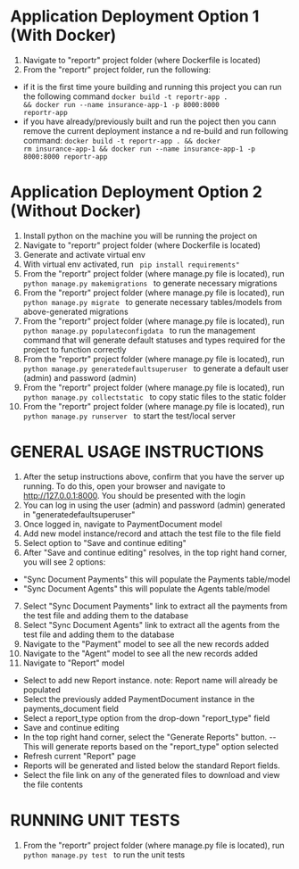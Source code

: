 # Application Deployment Option 1 (With Docker)
1.  Navigate to "reportr" project folder (where Dockerfile is located)
2.  From the "reportr" project folder, run the following:
- if it is the first time youre building and running this project you can run the following command
<code>docker build -t reportr-app . && docker run --name insurance-app-1 -p 8000:8000 reportr-app</code>
- if you have already/previously built and run the poject then you cann remove the current deployment instance a nd re-build and run following command:
<code>docker build -t reportr-app . &&  docker rm insurance-app-1 && docker run --name insurance-app-1 -p 8000:8000 reportr-app</code>

# Application Deployment Option 2 (Without Docker)
1.  Install python on the machine you will be running the project on
2.  Navigate to "reportr" project folder (where Dockerfile is located)
3.  Generate and activate virtual env 
4.  With virtual env activated, run <code> pip install requirements" </code>
5.  From the "reportr" project folder (where manage.py file is located), run <code> python manage.py makemigrations </code> to generate necessary migrations 
6.  From the "reportr" project folder (where manage.py file is located), run <code> python manage.py migrate </code> to generate necessary tables/models from above-generated migrations 
7.  From the "reportr" project folder (where manage.py file is located), run <code> python manage.py populateconfigdata </code> to run the management command that will generate default statuses and types required for the project to function correctly 
8.  From the "reportr" project folder (where manage.py file is located), run <code> python manage.py generatedefaultsuperuser </code> to generate a default user (admin) and password (admin)
9.  From the "reportr" project folder (where manage.py file is located), run <code> python manage.py collectstatic </code> to copy static files to the static folder
10. From the "reportr" project folder (where manage.py file is located), run <code> python manage.py runserver </code> to start the test/local server

# GENERAL USAGE INSTRUCTIONS
1. After the setup instructions above, confirm that you have the server up running. To do this, open your browser and navigate to http://127.0.0.1:8000. You should be presented with the login
2. You can log in using the user (admin) and password (admin) generated in "generatedefaultsuperuser"
3. Once logged in, navigate to PaymentDocument model
4. Add new model instance/record and attach the test file to the file field
5. Select option to "Save and continue editing"
6. After "Save and continue editing" resolves, in the top right hand corner, you will see 2 options: 
  - "Sync Document Payments" this will populate the Payments table/model
  - "Sync Document Agents" this will populate the Agents table/model
7. Select "Sync Document Payments" link to extract all the payments from the test file and adding them to the database
8. Select "Sync Document Agents" link to extract all the agents from the test file and adding them to the database
9. Navigate to the "Payment" model to see all the new records added
10. Navigate to the "Agent" model to see all the new records added
11. Navigate to "Report" model
- Select to add new Report instance. note: Report name will already be populated
- Select the previously added PaymentDocument instance in the payments_document field
- Select a report_type option from the drop-down "report_type" field
- Save and continue editing
- In the top right hand corner, select the "Generate Reports" button. 
  -- This will generate reports based on the "report_type" option selected
- Refresh current "Report" page
- Reports will be generated and listed below the standard Report fields.
- Select the file link on any of the generated files to download and view the file contents

# RUNNING UNIT TESTS
1.  From the "reportr" project folder (where manage.py file is located), run <code> python manage.py test </code> to run the unit tests 

